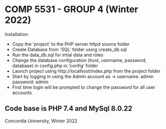 # COMP 5531 - GROUP 4 (Winter 2022)

Installation:
- Copy the 'project' to the PHP server httpd source folder
- Create Database from 'SQL' folder using create_db.sql
- Run the data_db.sql for intial data and roles
- Change the database configuration (host, username, password, database) in config.php in 'config' folder
- Launch project using http://localhost/index.php from the project folder
- Start by logging in using the Admin account as -> username: admin password: admin
- First time login will be prompted to change the password for all user accounts

## Code base is PHP 7.4 and MySql 8.0.22

Concordia University, Winter 2022